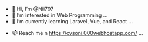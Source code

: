 - 👋 Hi, I’m @Nii797
- 👀 I’m interested in Web Programming ...
- 🌱 I’m currently learning Laravel, Vue, and React ...
<!-- - 💞️ I’m looking to collaborate on ... -->
- 📫 Reach me n https://cvsoni.000webhostapp.com/ ...

<!---
Nii797/Nii797 is a ✨ special ✨ repository because its `README.md` (this file) appears on your GitHub profile.
You can click the Preview link to take a look at your changes.
--->

